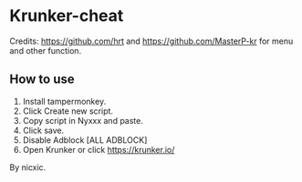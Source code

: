 # Krunker-cheat

Credits: https://github.com/hrt and https://github.com/MasterP-kr for menu and other function.

## How to use

 1. Install tampermonkey.
 2. Click Create new script.
 3. Copy script in Nyxxx and paste.
 4. Click save.
 5. Disable Adblock [ALL ADBLOCK]
 6. Open Krunker or click https://krunker.io/

By nicxic.
